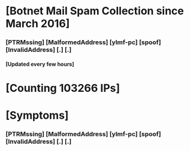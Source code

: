 # [Botnet Mail Spam Collection since March 2016]
### [PTRMssing] [MalformedAddress] [ylmf-pc] [spoof] [InvalidAddress] [.] [.]
#### [Updated every few hours]

# [Counting 103266 IPs]

# [Symptoms] 
###   [PTRMssing] [MalformedAddress] [ylmf-pc] [spoof] [InvalidAddress] [.] [.]
